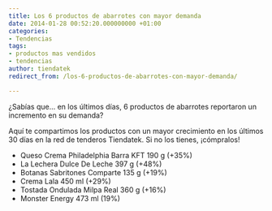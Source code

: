 ```yaml
---
title: Los 6 productos de abarrotes con mayor demanda
date: 2014-01-28 00:52:20.000000000 +01:00
categories:
- Tendencias
tags:
- productos mas vendidos
- tendencias
author: tiendatek
redirect_from: /los-6-productos-de-abarrotes-con-mayor-demanda/

---
```

¿Sabías que... en los últimos días, 6 productos de abarrotes reportaron
un incremento en su demanda?

Aquí te compartimos los productos con un mayor crecimiento en los
últimos 30 días en la red de tenderos Tiendatek. Si no los tienes,
¡cómpralos!

-   Queso Crema Philadelphia Barra KFT 190 g (+35%)
-   La Lechera Dulce De Leche 397 g (+48%)
-   Botanas Sabritones Comparte 135 g (+19%)
-   Crema Lala 450 ml (+29%)
-   Tostada Ondulada Milpa Real 360 g (+16%)
-   Monster Energy 473 ml (19%)